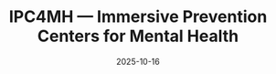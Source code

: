 ---
title: "IPC4MH — Immersive Prevention Centers for Mental Health"
type: landing
date: 2025-10-16

sections:
  - block: blank
    id: objectives
    content:
      title: "Objectives"
      text: |
        - **Scientific** — Define and validate biomarkers and prevention protocols in immersive contexts.  
        - **Technical** — Modular XR environments, standardized data pipelines, interpretable analytics.  
        - **Clinical** — Co-design for acceptability, safety, efficacy.  
        - **Societal** — Accessibility, inclusion, ethical data governance.
    design:
      columns: "1"
      spacing: "lg"
---